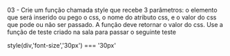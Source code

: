03 - Crie um função chamada style que recebe 3 parâmetros: o elemento que será inserido ou pego o css, o nome do atributo css, e o valor do css que pode ou não ser passado. A função deve retornar o valor do css. Use a função de teste criado na sala para passar o seguinte teste

style(div,'font-size','30px') === '30px' 